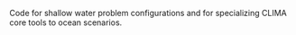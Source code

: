 Code for shallow water problem configurations and for specializing CLIMA core tools to ocean scenarios.
